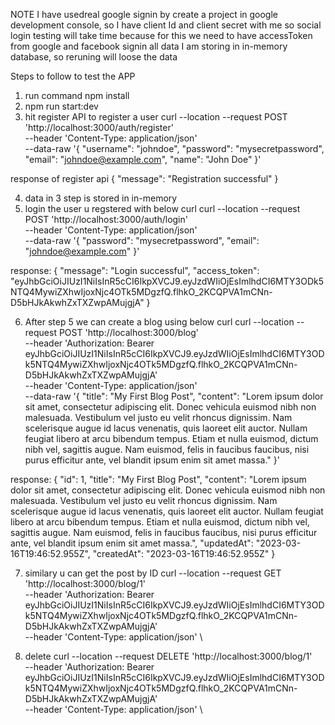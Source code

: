NOTE
I have usedreal google signin by create a project in google development console, so I have client Id and client secret with me
so social login testing will take time because for this we need to have accessToken from google and facebook signin
all data I am storing in in-memory database, so reruning will loose the data

Steps to follow to test the APP

1. run command npm install
2. npm run start:dev
3. hit register API to register a user
   curl --location --request POST 'http://localhost:3000/auth/register' \
   --header 'Content-Type: application/json' \
   --data-raw '{
   "username": "johndoe",
   "password": "mysecretpassword",
   "email": "johndoe@example.com",
   "name": "John Doe"
   }'

response of register api
{
"message": "Registration successful"
}

4. data in 3 step is stored in in-memory
5. login the user u regstered with below curl
   curl --location --request POST 'http://localhost:3000/auth/login' \
   --header 'Content-Type: application/json' \
   --data-raw '{
   "password": "mysecretpassword",
   "email": "johndoe@example.com"
   }'

response:
{
"message": "Login successful",
"access_token": "eyJhbGciOiJIUzI1NiIsInR5cCI6IkpXVCJ9.eyJzdWIiOjEsImlhdCI6MTY3ODk5NTQ4MywiZXhwIjoxNjc4OTk5MDgzfQ.flhkO_2KCQPVA1mCNn-D5bHJkAkwhZxTXZwpAMujgjA"
}

6. After step 5 we can create a blog
   using below curl
   curl --location --request POST 'http://localhost:3000/blog' \
   --header 'Authorization: Bearer eyJhbGciOiJIUzI1NiIsInR5cCI6IkpXVCJ9.eyJzdWIiOjEsImlhdCI6MTY3ODk5NTQ4MywiZXhwIjoxNjc4OTk5MDgzfQ.flhkO_2KCQPVA1mCNn-D5bHJkAkwhZxTXZwpAMujgjA' \
   --header 'Content-Type: application/json' \
   --data-raw '{
   "title": "My First Blog Post",
   "content": "Lorem ipsum dolor sit amet, consectetur adipiscing elit. Donec vehicula euismod nibh non malesuada. Vestibulum vel justo eu velit rhoncus dignissim. Nam scelerisque augue id lacus venenatis, quis laoreet elit auctor. Nullam feugiat libero at arcu bibendum tempus. Etiam et nulla euismod, dictum nibh vel, sagittis augue. Nam euismod, felis in faucibus faucibus, nisi purus efficitur ante, vel blandit ipsum enim sit amet massa."
   }'

response:
{
"id": 1,
"title": "My First Blog Post",
"content": "Lorem ipsum dolor sit amet, consectetur adipiscing elit. Donec vehicula euismod nibh non malesuada. Vestibulum vel justo eu velit rhoncus dignissim. Nam scelerisque augue id lacus venenatis, quis laoreet elit auctor. Nullam feugiat libero at arcu bibendum tempus. Etiam et nulla euismod, dictum nibh vel, sagittis augue. Nam euismod, felis in faucibus faucibus, nisi purus efficitur ante, vel blandit ipsum enim sit amet massa.",
"updatedAt": "2023-03-16T19:46:52.955Z",
"createdAt": "2023-03-16T19:46:52.955Z"
}

7. similary u can get the post by ID
   curl --location --request GET 'http://localhost:3000/blog/1' \
   --header 'Authorization: Bearer eyJhbGciOiJIUzI1NiIsInR5cCI6IkpXVCJ9.eyJzdWIiOjEsImlhdCI6MTY3ODk5NTQ4MywiZXhwIjoxNjc4OTk5MDgzfQ.flhkO_2KCQPVA1mCNn-D5bHJkAkwhZxTXZwpAMujgjA' \
   --header 'Content-Type: application/json' \

8. delete
   curl --location --request DELETE 'http://localhost:3000/blog/1' \
   --header 'Authorization: Bearer eyJhbGciOiJIUzI1NiIsInR5cCI6IkpXVCJ9.eyJzdWIiOjEsImlhdCI6MTY3ODk5NTQ4MywiZXhwIjoxNjc4OTk5MDgzfQ.flhkO_2KCQPVA1mCNn-D5bHJkAkwhZxTXZwpAMujgjA' \
   --header 'Content-Type: application/json' \
